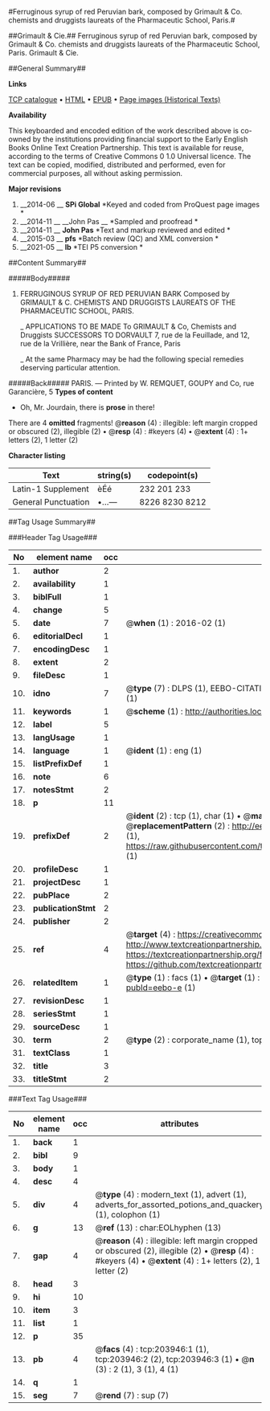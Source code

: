 #Ferruginous syrup of red Peruvian bark, composed by Grimault & Co. chemists and druggists laureats of the Pharmaceutic School, Paris.#

##Grimault & Cie.##
Ferruginous syrup of red Peruvian bark, composed by Grimault & Co. chemists and druggists laureats of the Pharmaceutic School, Paris.
Grimault & Cie.

##General Summary##

**Links**

[TCP catalogue](http://www.ota.ox.ac.uk/tcp/)  • 
[HTML](http://tei.it.ox.ac.uk/tcp/Texts-HTML/free/B35/B35643.html)  • 
[EPUB](http://tei.it.ox.ac.uk/tcp/Texts-EPUB/free/B35/B35643.epub) • 
[Page images (Historical Texts)](https://historicaltexts.jisc.ac.uk/eebo-226318209e)

**Availability**

This keyboarded and encoded edition of the work described above is co-owned by the
    institutions providing financial support to the Early English Books Online Text Creation
    Partnership. This text is available for reuse, according to the terms of  Creative Commons 0 1.0 Universal
    licence. The text can be copied, modified, distributed and performed, even for commercial
    purposes, all without asking permission.

**Major revisions**

1. __2014-06 __ __SPi Global__ *Keyed and coded from ProQuest page images *
1. __2014-11 __ __John Pas __ *Sampled and proofread *
1. __2014-11 __ __John Pas__ *Text and markup reviewed and edited *
1. __2015-03 __ __pfs__ *Batch review (QC) and XML conversion *
1. __2021-05 __ __lb__ *TEI P5 conversion *

##Content Summary##

#####Body#####

1. FERRUGINOUS SYRUP OF RED PERUVIAN BARK Composed by GRIMAULT & C. CHEMISTS AND DRUGGISTS LAUREATS OF THE PHARMACEUTIC SCHOOL, PARIS.

    _ APPLICATIONS TO BE MADE To GRIMAULT & Co, Chemists and Druggists SUCCESSORS TO DORVAULT 7, rue de la Feuillade, and 12, rue de la Vrillière, near the Bank of France, Paris

    _ At the same Pharmacy may be had the following special remedies deserving particular attention.

#####Back#####
PARIS. — Printed by W. REMQUET, GOUPY and Co, rue Garancière, 5
**Types of content**

  * Oh, Mr. Jourdain, there is **prose** in there!

There are 4 **omitted** fragments! 
 @__reason__ (4) : illegible: left margin cropped or obscured (2), illegible (2)  •  @__resp__ (4) : #keyers (4)  •  @__extent__ (4) : 1+ letters (2), 1 letter (2)

**Character listing**


|Text|string(s)|codepoint(s)|
|---|---|---|
|Latin-1 Supplement|èÉé|232 201 233|
|General Punctuation|•…—|8226 8230 8212|

##Tag Usage Summary##

###Header Tag Usage###

|No|element name|occ|attributes|
|---|---|---|---|
|1.|__author__|2||
|2.|__availability__|1||
|3.|__biblFull__|1||
|4.|__change__|5||
|5.|__date__|7| @__when__ (1) : 2016-02 (1)|
|6.|__editorialDecl__|1||
|7.|__encodingDesc__|1||
|8.|__extent__|2||
|9.|__fileDesc__|1||
|10.|__idno__|7| @__type__ (7) : DLPS (1), EEBO-CITATION (1), VID (1), EEBO-PROQUEST (1), OCLC (2), STC (1)|
|11.|__keywords__|1| @__scheme__ (1) : http://authorities.loc.gov/ (1)|
|12.|__label__|5||
|13.|__langUsage__|1||
|14.|__language__|1| @__ident__ (1) : eng (1)|
|15.|__listPrefixDef__|1||
|16.|__note__|6||
|17.|__notesStmt__|2||
|18.|__p__|11||
|19.|__prefixDef__|2| @__ident__ (2) : tcp (1), char (1)  •  @__matchPattern__ (2) : ([0-9\-]+):([0-9IVX]+) (1), (.+) (1)  •  @__replacementPattern__ (2) : http://eebo.chadwyck.com/downloadtiff?vid=$1&page=$2 (1), https://raw.githubusercontent.com/textcreationpartnership/Texts/master/tcpchars.xml#$1 (1)|
|20.|__profileDesc__|1||
|21.|__projectDesc__|1||
|22.|__pubPlace__|2||
|23.|__publicationStmt__|2||
|24.|__publisher__|2||
|25.|__ref__|4| @__target__ (4) : https://creativecommons.org/publicdomain/zero/1.0/ (1), http://www.textcreationpartnership.org/docs/. (1), https://textcreationpartnership.org/faq/#faq05 (1), https://github.com/textcreationpartnership (1)|
|26.|__relatedItem__|1| @__type__ (1) : facs (1)  •  @__target__ (1) : https://data.historicaltexts.jisc.ac.uk/view?pubId=eebo-e (1)|
|27.|__revisionDesc__|1||
|28.|__seriesStmt__|1||
|29.|__sourceDesc__|1||
|30.|__term__|2| @__type__ (2) : corporate_name (1), topical_term (1)|
|31.|__textClass__|1||
|32.|__title__|3||
|33.|__titleStmt__|2||


###Text Tag Usage###

|No|element name|occ|attributes|
|---|---|---|---|
|1.|__back__|1||
|2.|__bibl__|9||
|3.|__body__|1||
|4.|__desc__|4||
|5.|__div__|4| @__type__ (4) : modern_text (1), advert (1), adverts_for_assorted_potions_and_quackery (1), colophon (1)|
|6.|__g__|13| @__ref__ (13) : char:EOLhyphen (13)|
|7.|__gap__|4| @__reason__ (4) : illegible: left margin cropped or obscured (2), illegible (2)  •  @__resp__ (4) : #keyers (4)  •  @__extent__ (4) : 1+ letters (2), 1 letter (2)|
|8.|__head__|3||
|9.|__hi__|10||
|10.|__item__|3||
|11.|__list__|1||
|12.|__p__|35||
|13.|__pb__|4| @__facs__ (4) : tcp:203946:1 (1), tcp:203946:2 (2), tcp:203946:3 (1)  •  @__n__ (3) : 2 (1), 3 (1), 4 (1)|
|14.|__q__|1||
|15.|__seg__|7| @__rend__ (7) : sup (7)|
